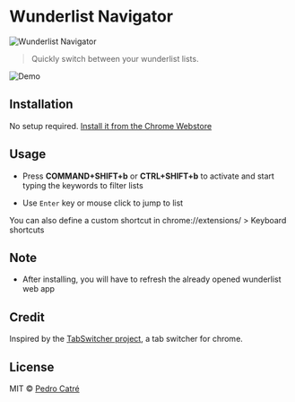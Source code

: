 # Wunderlist Navigator

![Wunderlist Navigator](https://github.com/pedrocatre/wunderlist-navigator/raw/master/assets/icons/wunderlist-navigator-icon.png)

> Quickly switch between your wunderlist lists.

![Demo](https://github.com/pedrocatre/wunderlist-navigator/raw/master/screenshots/demo.gif)

## Installation

No setup required. [Install it from the Chrome Webstore](https://chrome.google.com/webstore/detail/wunderlistnavigator/fjpdombpmbjjdmcbdkkpefkjokgmffah)

## Usage

- Press **COMMAND+SHIFT+b** or **CTRL+SHIFT+b** to activate and start typing the keywords to filter lists

- Use `Enter` key or mouse click to jump to list

You can also define a custom shortcut in chrome://extensions/ > Keyboard shortcuts

## Note

- After installing, you will have to refresh the already opened wunderlist web app
 
## Credit

Inspired by the [TabSwitcher project](https://github.com/kamranahmedse/tab-switcher), a tab switcher for chrome.

## License

MIT © [Pedro Catré](http://pedrocatre.com/)
